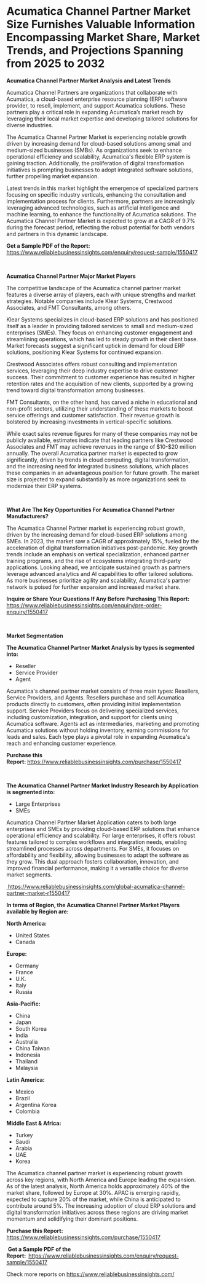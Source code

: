 <p><h1>Acumatica Channel Partner Market Size Furnishes Valuable Information Encompassing Market Share, Market Trends, and Projections Spanning from 2025 to 2032</h1></p><p><strong>Acumatica Channel Partner Market Analysis and Latest Trends</strong></p>
<p><p>Acumatica Channel Partners are organizations that collaborate with Acumatica, a cloud-based enterprise resource planning (ERP) software provider, to resell, implement, and support Acumatica solutions. These partners play a critical role in expanding Acumatica’s market reach by leveraging their local market expertise and developing tailored solutions for diverse industries.</p><p>The Acumatica Channel Partner Market is experiencing notable growth driven by increasing demand for cloud-based solutions among small and medium-sized businesses (SMBs). As organizations seek to enhance operational efficiency and scalability, Acumatica's flexible ERP system is gaining traction. Additionally, the proliferation of digital transformation initiatives is prompting businesses to adopt integrated software solutions, further propelling market expansion.</p><p>Latest trends in this market highlight the emergence of specialized partners focusing on specific industry verticals, enhancing the consultation and implementation process for clients. Furthermore, partners are increasingly leveraging advanced technologies, such as artificial intelligence and machine learning, to enhance the functionality of Acumatica solutions. The Acumatica Channel Partner Market is expected to grow at a CAGR of 9.7% during the forecast period, reflecting the robust potential for both vendors and partners in this dynamic landscape.</p></p>
<p><strong>Get a Sample PDF of the Report:&nbsp;</strong> <a href="https://www.reliablebusinessinsights.com/enquiry/request-sample/1550417?utm_campaign=3360&utm_medium=2&utm_source=Github&utm_content=ia&utm_term=11032025&utm_id=acumatica-channel-partner">https://www.reliablebusinessinsights.com/enquiry/request-sample/1550417</a></p>
<p>&nbsp;</p>
<p><strong>Acumatica Channel Partner Major Market Players</strong></p>
<p><p>The competitive landscape of the Acumatica channel partner market features a diverse array of players, each with unique strengths and market strategies. Notable companies include Klear Systems, Crestwood Associates, and FMT Consultants, among others.</p><p>Klear Systems specializes in cloud-based ERP solutions and has positioned itself as a leader in providing tailored services to small and medium-sized enterprises (SMEs). They focus on enhancing customer engagement and streamlining operations, which has led to steady growth in their client base. Market forecasts suggest a significant uptick in demand for cloud ERP solutions, positioning Klear Systems for continued expansion.</p><p>Crestwood Associates offers robust consulting and implementation services, leveraging their deep industry expertise to drive customer success. Their commitment to customer experience has resulted in higher retention rates and the acquisition of new clients, supported by a growing trend toward digital transformation among businesses. </p><p>FMT Consultants, on the other hand, has carved a niche in educational and non-profit sectors, utilizing their understanding of these markets to boost service offerings and customer satisfaction. Their revenue growth is bolstered by increasing investments in vertical-specific solutions.</p><p>While exact sales revenue figures for many of these companies may not be publicly available, estimates indicate that leading partners like Crestwood Associates and FMT may achieve revenues in the range of $10-$20 million annually. The overall Acumatica partner market is expected to grow significantly, driven by trends in cloud computing, digital transformation, and the increasing need for integrated business solutions, which places these companies in an advantageous position for future growth. The market size is projected to expand substantially as more organizations seek to modernize their ERP systems.</p></p>
<p>&nbsp;</p>
<p><strong>What Are The Key Opportunities For Acumatica Channel Partner Manufacturers?</strong></p>
<p><p>The Acumatica Channel Partner market is experiencing robust growth, driven by the increasing demand for cloud-based ERP solutions among SMEs. In 2023, the market saw a CAGR of approximately 15%, fueled by the acceleration of digital transformation initiatives post-pandemic. Key growth trends include an emphasis on vertical specialization, enhanced partner training programs, and the rise of ecosystems integrating third-party applications. Looking ahead, we anticipate sustained growth as partners leverage advanced analytics and AI capabilities to offer tailored solutions. As more businesses prioritize agility and scalability, Acumatica's partner network is poised for further expansion and increased market share.</p></p>
<p><strong>Inquire or Share Your Questions If Any Before Purchasing This Report:</strong> <a href="https://www.reliablebusinessinsights.com/enquiry/pre-order-enquiry/1550417?utm_campaign=3360&utm_medium=2&utm_source=Github&utm_content=ia&utm_term=11032025&utm_id=acumatica-channel-partner">https://www.reliablebusinessinsights.com/enquiry/pre-order-enquiry/1550417</a></p>
<p>&nbsp;</p>
<p><strong>Market Segmentation</strong></p>
<p><strong>The Acumatica Channel Partner Market Analysis by types is segmented into:</strong></p>
<p><ul><li>Reseller</li><li>Service Provider</li><li>Agent</li></ul></p>
<p><p>Acumatica's channel partner market consists of three main types: Resellers, Service Providers, and Agents. Resellers purchase and sell Acumatica products directly to customers, often providing initial implementation support. Service Providers focus on delivering specialized services, including customization, integration, and support for clients using Acumatica software. Agents act as intermediaries, marketing and promoting Acumatica solutions without holding inventory, earning commissions for leads and sales. Each type plays a pivotal role in expanding Acumatica's reach and enhancing customer experience.</p></p>
<p><strong>Purchase this Report:&nbsp;</strong><a href="https://www.reliablebusinessinsights.com/purchase/1550417?utm_campaign=3360&utm_medium=2&utm_source=Github&utm_content=ia&utm_term=11032025&utm_id=acumatica-channel-partner">https://www.reliablebusinessinsights.com/purchase/1550417</a></p>
<p>&nbsp;</p>
<p><strong>The Acumatica Channel Partner Market Industry Research by Application is segmented into:</strong></p>
<p><ul><li>Large Enterprises</li><li>SMEs</li></ul></p>
<p><p>Acumatica Channel Partner Market Application caters to both large enterprises and SMEs by providing cloud-based ERP solutions that enhance operational efficiency and scalability. For large enterprises, it offers robust features tailored to complex workflows and integration needs, enabling streamlined processes across departments. For SMEs, it focuses on affordability and flexibility, allowing businesses to adapt the software as they grow. This dual approach fosters collaboration, innovation, and improved financial performance, making it a versatile choice for diverse market segments.</p></p>
<p><a href="https://www.reliablebusinessinsights.com/global-acumatica-channel-partner-market-r1550417?utm_campaign=3360&utm_medium=2&utm_source=Github&utm_content=ia&utm_term=11032025&utm_id=acumatica-channel-partner">&nbsp;https://www.reliablebusinessinsights.com/global-acumatica-channel-partner-market-r1550417</a></p>
<p><strong>In terms of Region, the Acumatica Channel Partner Market Players available by Region are:</strong></p>
<p>
    <p> <strong> North America: </strong>
        <ul>
            <li>United States</li>
            <li>Canada</li>
        </ul>
        </p> 
    <p> <strong> Europe: </strong>
        <ul>
            <li>Germany</li>
            <li>France</li>
            <li>U.K.</li>
            <li>Italy</li>
            <li>Russia</li>
        </ul>
        </p> 
    <p> <strong> Asia-Pacific: </strong>
        <ul>
            <li>China</li>
            <li>Japan</li>
            <li>South Korea</li>
            <li>India</li>
            <li>Australia</li>
            <li>China Taiwan</li>
            <li>Indonesia</li>
            <li>Thailand</li>
            <li>Malaysia</li>
        </ul>
        </p> 
    <p> <strong> Latin America: </strong>
        <ul>
            <li>Mexico</li>
            <li>Brazil</li>
            <li>Argentina Korea</li>
            <li>Colombia</li>
        </ul>
        </p> 
    <p> <strong> Middle East & Africa: </strong>
        <ul>
            <li>Turkey</li>
            <li>Saudi</li>
            <li>Arabia</li>
            <li>UAE</li>
            <li>Korea</li>
        </ul>
    </p>
    </p>
<p><p>The Acumatica channel partner market is experiencing robust growth across key regions, with North America and Europe leading the expansion. As of the latest analysis, North America holds approximately 40% of the market share, followed by Europe at 30%. APAC is emerging rapidly, expected to capture 20% of the market, while China is anticipated to contribute around 5%. The increasing adoption of cloud ERP solutions and digital transformation initiatives across these regions are driving market momentum and solidifying their dominant positions.</p></p>
<p><strong>Purchase this Report: </strong><a href="https://www.reliablebusinessinsights.com/purchase/1550417?utm_campaign=3360&utm_medium=2&utm_source=Github&utm_content=ia&utm_term=11032025&utm_id=acumatica-channel-partner">https://www.reliablebusinessinsights.com/purchase/1550417</a></p>
<p>&nbsp;<strong>Get a Sample PDF of the Report:&nbsp;&nbsp;</strong><a href="https://www.reliablebusinessinsights.com/enquiry/request-sample/1550417?utm_campaign=3360&utm_medium=2&utm_source=Github&utm_content=ia&utm_term=11032025&utm_id=acumatica-channel-partner">https://www.reliablebusinessinsights.com/enquiry/request-sample/1550417</a></p>
<p><strong></strong></p>
<p>Check more reports on <a href="https://www.reliablebusinessinsights.com/?utm_campaign=3360&utm_medium=2&utm_source=Github&utm_content=ia&utm_term=11032025&utm_id=acumatica-channel-partner">https://www.reliablebusinessinsights.com/</a></p>
